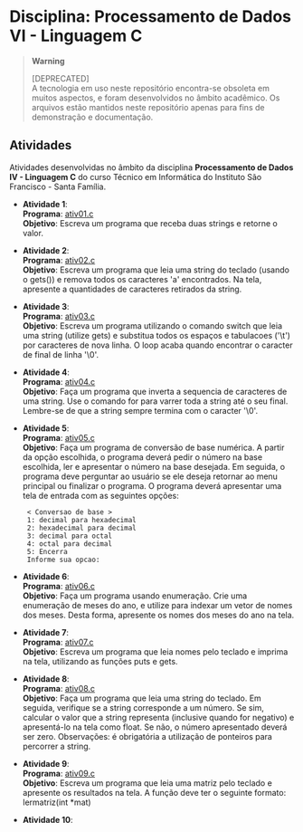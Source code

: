 # Disciplina: Processamento de Dados VI - Linguagem C

> **Warning**
> 
> [DEPRECATED]  
> A tecnologia em uso neste repositório encontra-se obsoleta em muitos aspectos, e foram desenvolvidos no âmbito acadêmico. Os arquivos estão mantidos neste repositório apenas para fins de demonstração e documentação. 

## Atividades

Atividades desenvolvidas no âmbito da disciplina **Processamento de Dados IV - Linguagem C** do curso Técnico em Informática do Instituto São Francisco - Santa Família.

* **Atividade 1**:  
  **Programa**: [ativ01.c](src/ativ01.c)  
  **Objetivo**: Escreva um programa que receba duas strings e retorne o valor.  
  
* **Atividade 2**:  
  **Programa**: [ativ02.c](src/ativ02.c)  
  **Objetivo**: Escreva um programa que leia uma string do teclado (usando o gets()) e remova todos os caracteres 'a' encontrados. Na tela, apresente a quantidades de caracteres retirados da string.

* **Atividade 3**:  
  **Programa**: [ativ03.c](src/ativ03.c)  
  **Objetivo**: Escreva um programa utilizando o comando switch que leia uma string (utilize gets) e substitua todos os espaços e tabulacoes ('\t') por caracteres de nova linha. O loop acaba quando encontrar o caracter de final de linha '\0'.

* **Atividade 4**:  
  **Programa**: [ativ04.c](src/ativ04.c)  
  **Objetivo**: Faça um programa que inverta a sequencia de caracteres de uma string. Use o comando for para varrer toda a string até o seu final. Lembre-se de que a string sempre termina com o caracter '\0'.

* **Atividade 5**:  
  **Programa**: [ativ05.c](src/ativ05.c)  
  **Objetivo**: Faça um programa de conversão de base numérica. A partir da opção escolhida, o programa deverá pedir o número na base escolhida, ler e apresentar o número na base desejada. Em seguida, o programa deve perguntar ao usuário se ele deseja retornar ao menu principal ou finalizar o programa. O programa deverá apresentar uma tela de entrada com as seguintes opções:  
  ```
   < Conversao de base >
   1: decimal para hexadecimal
   2: hexadecimal para decimal
   3: decimal para octal
   4: octal para decimal
   5: Encerra
   Informe sua opcao:
  ```
* **Atividade 6**:  
  **Programa**: [ativ06.c](src/ativ06.c)  
  **Objetivo**: Faça um programa usando enumeração. Crie uma enumeração de meses do ano, e utilize para indexar um vetor de nomes dos meses. Desta forma, apresente os nomes dos meses do ano na tela.  
 
* **Atividade 7**:  
  **Programa**: [ativ07.c](src/ativ07.c)  
  **Objetivo**: Escreva um programa que leia nomes pelo teclado e imprima na tela, utilizando as funções puts e gets.  
  
* **Atividade 8**:  
  **Programa**: [ativ08.c](src/ativ08.c)  
  **Objetivo**: Faça um programa que leia uma string do teclado. Em seguida, verifique se a string corresponde a um número. Se sim, calcular o valor que a string representa (inclusive quando for negativo) e apresentá-lo na tela como float. Se não, o número apresentado deverá ser zero. Observações: é obrigatória a utilização de ponteiros para percorrer a string.  
  
* **Atividade 9**:  
  **Programa**: [ativ09.c](src/ativ09.c)  
  **Objetivo**: Escreva um programa que leia uma matriz pelo teclado e apresente os resultados na tela. A função deve ter o seguinte formato: lermatriz(int *mat)  

* **Atividade 10**:
